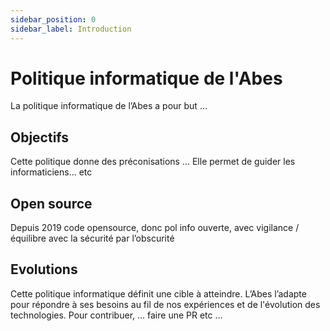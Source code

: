 ```yaml
---
sidebar_position: 0
sidebar_label: Introduction
---
```


# Politique informatique de l'Abes

La politique informatique de l’Abes a pour but … 

## Objectifs 

Cette politique donne des préconisations … Elle permet de guider les informaticiens… etc 

## Open source 

Depuis 2019 code opensource, donc pol info ouverte, avec vigilance / équilibre avec la sécurité par l’obscurité 

## Evolutions 

Cette politique informatique définit une cible à atteindre. L’Abes l’adapte pour répondre à ses besoins au fil de nos expériences et de l'évolution des technologies. 
Pour contribuer, … faire une PR etc … 